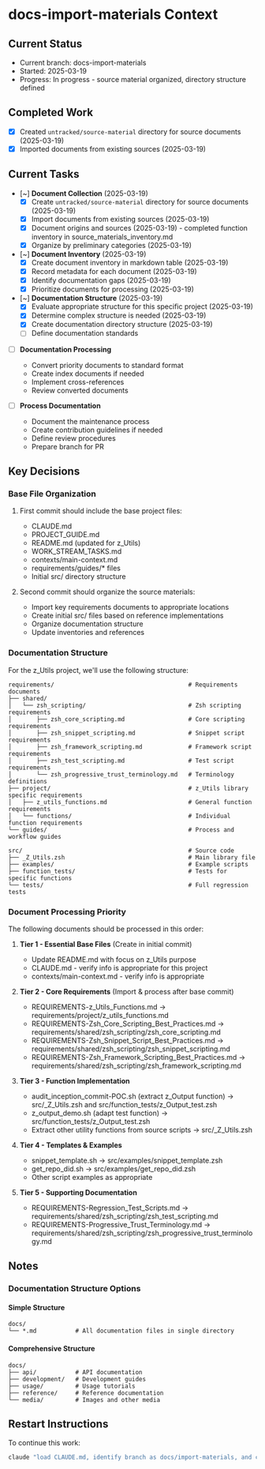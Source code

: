 # docs-import-materials Context

## Current Status
- Current branch: docs-import-materials
- Started: 2025-03-19
- Progress: In progress - source material organized, directory structure defined

## Completed Work
- [x] Created `untracked/source-material` directory for source documents (2025-03-19)
- [x] Imported documents from existing sources (2025-03-19)

## Current Tasks
- [~] **Document Collection** (2025-03-19)
  - [x] Create `untracked/source-material` directory for source documents (2025-03-19)
  - [x] Import documents from existing sources (2025-03-19)
  - [x] Document origins and sources (2025-03-19) - completed function inventory in source_materials_inventory.md
  - [x] Organize by preliminary categories (2025-03-19)

- [~] **Document Inventory** (2025-03-19)
  - [x] Create document inventory in markdown table (2025-03-19)
  - [x] Record metadata for each document (2025-03-19)
  - [x] Identify documentation gaps (2025-03-19)
  - [x] Prioritize documents for processing (2025-03-19)

- [~] **Documentation Structure** (2025-03-19)
  - [x] Evaluate appropriate structure for this specific project (2025-03-19)
  - [x] Determine complex structure is needed (2025-03-19)
  - [x] Create documentation directory structure (2025-03-19)
  - [ ] Define documentation standards

- [ ] **Documentation Processing**
  - Convert priority documents to standard format
  - Create index documents if needed
  - Implement cross-references
  - Review converted documents

- [ ] **Process Documentation**
  - Document the maintenance process
  - Create contribution guidelines if needed
  - Define review procedures
  - Prepare branch for PR

<!-- Task format: 
- [ ] Not started
- [~] In progress (with start date in YYYY-MM-DD format)
- [x] Completed (with completion date in YYYY-MM-DD format)
-->

## Key Decisions

### Base File Organization
1. First commit should include the base project files:
   - CLAUDE.md
   - PROJECT_GUIDE.md
   - README.md (updated for z_Utils)
   - WORK_STREAM_TASKS.md
   - contexts/main-context.md
   - requirements/guides/* files
   - Initial src/ directory structure

2. Second commit should organize the source materials:
   - Import key requirements documents to appropriate locations
   - Create initial src/ files based on reference implementations
   - Organize documentation structure
   - Update inventories and references

### Documentation Structure
For the z_Utils project, we'll use the following structure:

```
requirements/                                      # Requirements documents
├── shared/
│   └── zsh_scripting/                             # Zsh scripting requirements
│       ├── zsh_core_scripting.md                  # Core scripting requirements
│       ├── zsh_snippet_scripting.md               # Snippet script requirements
│       ├── zsh_framework_scripting.md             # Framework script requirements
│       ├── zsh_test_scripting.md                  # Test script requirements
│       └── zsh_progressive_trust_terminology.md   # Terminology definitions
├── project/                                       # z_Utils library specific requirements
│   ├── z_utils_functions.md                       # General function requirements
│   └── functions/                                 # Individual function requirements
└── guides/                                        # Process and workflow guides

src/                                               # Source code
├── _Z_Utils.zsh                                   # Main library file
├── examples/                                      # Example scripts
├── function_tests/                                # Tests for specific functions
└── tests/                                         # Full regression tests
```

### Document Processing Priority
The following documents should be processed in this order:

1. **Tier 1 - Essential Base Files** (Create in initial commit)
   - Update README.md with focus on z_Utils purpose
   - CLAUDE.md - verify info is appropriate for this project
   - contexts/main-context.md - verify info is appropriate

2. **Tier 2 - Core Requirements** (Import & process after base commit)
   - REQUIREMENTS-z_Utils_Functions.md → requirements/project/z_utils_functions.md
   - REQUIREMENTS-Zsh_Core_Scripting_Best_Practices.md → requirements/shared/zsh_scripting/zsh_core_scripting.md
   - REQUIREMENTS-Zsh_Snippet_Script_Best_Practices.md → requirements/shared/zsh_scripting/zsh_snippet_scripting.md
   - REQUIREMENTS-Zsh_Framework_Scripting_Best_Practices.md → requirements/shared/zsh_scripting/zsh_framework_scripting.md

3. **Tier 3 - Function Implementation**
   - audit_inception_commit-POC.sh (extract z_Output function) → src/_Z_Utils.zsh and src/function_tests/z_Output_test.zsh
   - z_output_demo.sh (adapt test function) → src/function_tests/z_Output_test.zsh
   - Extract other utility functions from source scripts → src/_Z_Utils.zsh

4. **Tier 4 - Templates & Examples**
   - snippet_template.sh → src/examples/snippet_template.zsh
   - get_repo_did.sh → src/examples/get_repo_did.zsh
   - Other script examples as appropriate

5. **Tier 5 - Supporting Documentation**
   - REQUIREMENTS-Regression_Test_Scripts.md → requirements/shared/zsh_scripting/zsh_test_scripting.md
   - REQUIREMENTS-Progressive_Trust_Terminology.md → requirements/shared/zsh_scripting/zsh_progressive_trust_terminology.md

## Notes
### Documentation Structure Options
#### Simple Structure
```
docs/
└── *.md           # All documentation files in single directory
```

#### Comprehensive Structure
```
docs/
├── api/           # API documentation
├── development/   # Development guides
├── usage/         # Usage tutorials
├── reference/     # Reference documentation
└── media/         # Images and other media
```

## Restart Instructions
To continue this work:
```bash
claude "load CLAUDE.md, identify branch as docs/import-materials, and continue working on documentation import and organization"
```

<!-- When ready to create PR for this branch:
```bash
claude "load CLAUDE.md, identify branch as docs/import-materials, and create a PR to merge into main"
```
-->